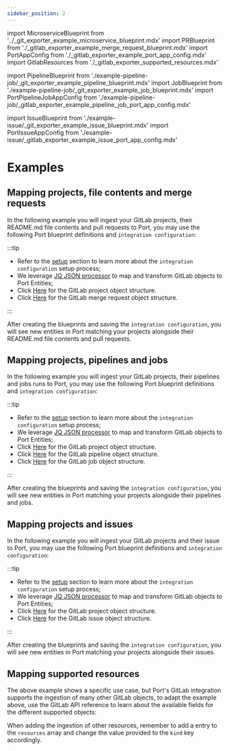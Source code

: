 ```yaml
---
sidebar_position: 2
---
```


import MicroserviceBlueprint from '../\_git_exporter_example_microservice_blueprint.mdx'
import PRBlueprint from './\_gitlab_exporter_example_merge_request_blueprint.mdx'
import PortAppConfig from './\_gitlab_exporter_example_port_app_config.mdx'
import GitlabResources from './\_gitlab_exporter_supported_resources.mdx'

import PipelineBlueprint from './example-pipeline-job/\_git_exporter_example_pipeline_blueprint.mdx'
import JobBlueprint from './example-pipeline-job/\_git_exporter_example_job_blueprint.mdx'
import PortPipelineJobAppConfig from './example-pipeline-job/\_gitlab_exporter_example_pipeline_job_port_app_config.mdx'

import IssueBlueprint from './example-issue/\_git_exporter_example_issue_blueprint.mdx'
import PortIssueAppConfig from './example-issue/\_gitlab_exporter_example_issue_port_app_config.mdx'

# Examples

## Mapping projects, file contents and merge requests

In the following example you will ingest your GitLab projects, their README.md file contents and pull requests to Port, you may use the following Port blueprint definitions and `integration configuration`:

<MicroserviceBlueprint/>

<PRBlueprint/>

<PortAppConfig/>

:::tip

- Refer to the [setup](gitlab.md#setup) section to learn more about the `integration configuration` setup process;
- We leverage [JQ JSON processor](https://stedolan.github.io/jq/manual/) to map and transform GitLab objects to Port Entities;
- Click [Here](https://docs.gitlab.com/ee/api/groups.html#list-a-groups-projects) for the GitLab project object structure.
- Click [Here](https://docs.gitlab.com/ee/api/merge_requests.html#list-project-merge-requests) for the GitLab merge request object structure.

:::

After creating the blueprints and saving the `integration configuration`, you will see new entities in Port matching your projects alongside their README.md file contents and pull requests.

## Mapping projects, pipelines and jobs

In the following example you will ingest your GitLab projects, their pipelines and jobs runs to Port, you may use the following Port blueprint definitions and `integration configuration`:

<MicroserviceBlueprint/>

<PipelineBlueprint/>

<JobsBlueprint/>

<PortPipelineJobAppConfig/>

:::tip

- Refer to the [setup](gitlab.md#setup) section to learn more about the `integration configuration` setup process;
- We leverage [JQ JSON processor](https://stedolan.github.io/jq/manual/) to map and transform GitLab objects to Port Entities;
- Click [Here](https://docs.gitlab.com/ee/api/groups.html#list-a-groups-projects) for the GitLab project object structure.
- Click [Here](https://docs.gitlab.com/ee/api/pipelines.html#list-project-pipelines) for the GitLab pipeline object structure.
- Click [Here](https://docs.gitlab.com/ee/api/jobs.html#list-project-jobs) for the GitLab job object structure.

:::

After creating the blueprints and saving the `integration configuration`, you will see new entities in Port matching your projects alongside their pipelines and jobs.

## Mapping projects and issues

In the following example you will ingest your GitLab projects and their issue to Port, you may use the following Port blueprint definitions and `integration configuration`:

<MicroserviceBlueprint/>

<IssueBlueprint/>

<PortIssueAppConfig/>

:::tip

- Refer to the [setup](gitlab.md#setup) section to learn more about the `integration configuration` setup process;
- We leverage [JQ JSON processor](https://stedolan.github.io/jq/manual/) to map and transform GitLab objects to Port Entities;
- Click [Here](https://docs.gitlab.com/ee/api/groups.html#list-a-groups-projects) for the GitLab project object structure.
- Click [Here](https://docs.gitlab.com/ee/api/issues.html#list-project-issues) for the GitLab issue object structure.

:::

After creating the blueprints and saving the `integration configuration`, you will see new entities in Port matching your projects alongside their issues.

## Mapping supported resources

The above example shows a specific use case, but Port's GitLab integration supports the ingestion of many other GitLab objects, to adapt the example above, use the GitLab API reference to learn about the available fields for the different supported objects:

<GitlabResources/>

When adding the ingestion of other resources, remember to add a entry to the `resources` array and change the value provided to the `kind` key accordingly.
